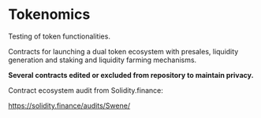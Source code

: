 # Tokenomics
Testing of token functionalities.

Contracts for launching a dual token ecosystem with presales, liquidity generation and staking and liquidity farming mechanisms. 

**Several contracts edited or excluded from repository to maintain privacy.**


Contract ecosystem audit from Solidity.finance:

https://solidity.finance/audits/Swene/
